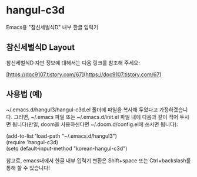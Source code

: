 # hangul-c3d
Emacs용 "참신세벌식D" 내부 한글 입력기
    
## 참신세벌식D Layout
참신세벌식D 자판 정보에 대해서는 다음 링크를 참조해 주세요:
  
[https://doc9107.tistory.com/67](https://doc9107.tistory.com/67)
    
## 사용법 (예)
~/.emacs.d/hangul3/hangul-c3d.el 폴더에 파일을 복사해 두었다고 가정하겠습니다.
그러면, ~/.emacs 파일 또는 ~/.emacs.d/init.el 파일 내에 다음과 같이 적어 두시면 됩니다(만일, doom을 사용하신다면 ~/.doom.d/config.el에 쓰시면 됩니다):
  
(add-to-list 'load-path "~/.emacs.d/hangul3")   
(require 'hangul-c3d)   
(setq default-input-method "korean-hangul-c3d")
  
참고로, emacs내에서 한글 내부 입력기 변환은 Shift+space 또는 Ctrl+backslash를 통해 할 수 있습니다!
